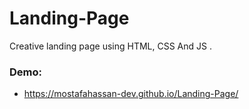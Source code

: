 # Landing-Page
Creative landing page using HTML, CSS And JS .


### Demo:
- https://mostafahassan-dev.github.io/Landing-Page/

